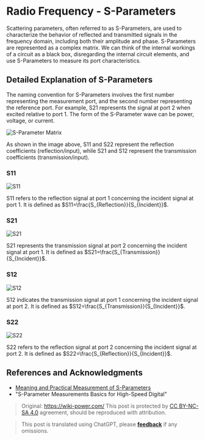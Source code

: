 # Radio Frequency - S-Parameters

Scattering parameters, often referred to as S-Parameters, are used to characterize the behavior of reflected and transmitted signals in the frequency domain, including both their amplitude and phase. S-Parameters are represented as a complex matrix. We can think of the internal workings of a circuit as a black box, disregarding the internal circuit elements, and use S-Parameters to measure its port characteristics.

## Detailed Explanation of S-Parameters

The naming convention for S-Parameters involves the first number representing the measurement port, and the second number representing the reference port. For example, S21 represents the signal at port 2 when excited relative to port 1. The form of the S-Parameter wave can be power, voltage, or current.

![S-Parameter Matrix](https://img.wiki-power.com/d/wiki-media/img/20220627100338.png)

As shown in the image above, S11 and S22 represent the reflection coefficients (reflection/input), while S21 and S12 represent the transmission coefficients (transmission/input).

### S11

![S11](https://img.wiki-power.com/d/wiki-media/img/20220621000000.gif)

S11 refers to the reflection signal at port 1 concerning the incident signal at port 1. It is defined as $S11=\frac{S_{Reflection}}{S_{Incident}}$.

### S21

![S21](https://img.wiki-power.com/d/wiki-media/img/20220621000001.gif)

S21 represents the transmission signal at port 2 concerning the incident signal at port 1. It is defined as $S21=\frac{S_{Transmission}}{S_{Incident}}$.

### S12

![S12](https://img.wiki-power.com/d/wiki-media/img/20220621000002.gif)

S12 indicates the transmission signal at port 1 concerning the incident signal at port 2. It is defined as $S12=\frac{S_{Transmission}}{S_{Incident}}$.

### S22

![S22](https://img.wiki-power.com/d/wiki-media/img/20220621000003.gif)

S22 refers to the reflection signal at port 2 concerning the incident signal at port 2. It is defined as $S22=\frac{S_{Reflection}}{S_{Incident}}$.

## References and Acknowledgments

- [Meaning and Practical Measurement of S-Parameters](http://jietaipu.com/resource/88.html)
- "S-Parameter Measurements Basics for High-Speed Digital"

> Original: <https://wiki-power.com/>
> This post is protected by [CC BY-NC-SA 4.0](https://creativecommons.org/licenses/by/4.0/deed.en) agreement, should be reproduced with attribution.

> This post is translated using ChatGPT, please [**feedback**](https://github.com/linyuxuanlin/Wiki_MkDocs/issues/new) if any omissions.